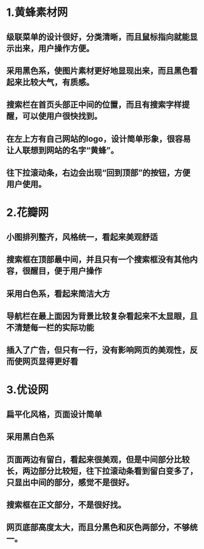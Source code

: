 


# 1.黄蜂素材网
## 级联菜单的设计很好，分类清晰，而且鼠标指向就能显示出来，用户操作方便。
## 采用黑色系，使图片素材更好地显现出来，而且黑色看起来比较大气，有质感。
## 搜索栏在首页头部正中间的位置，而且有搜索字样提醒，可以使用户很快找到。
## 在左上方有自己网站的logo，设计简单形象，很容易让人联想到网站的名字“黄蜂”。
## 往下拉滚动条，右边会出现“回到顶部”的按钮，方便用户使用。


# 2.花瓣网
## 小图排列整齐，风格统一，看起来美观舒适
## 搜索框在顶部最中间，并且只有一个搜索框没有其他内容，很醒目，便于用户操作
## 采用白色系，看起来简洁大方
## 导航栏在最上面因为背景比较复杂看起来不太显眼，且不清楚每一栏的实际功能
## 插入了广告，但只有一行，没有影响网页的美观性，反而使网页显得更好看


# 3.优设网
## 扁平化风格，页面设计简单
## 采用黑白色系
## 页面两边有留白，看起来很美观，但是中间部分比较长，两边部分比较短，往下拉滚动条看到留白变多了，只显出中间的部分，感觉不是很好。
## 搜索框在正文部分，不是很好找。
## 网页底部高度太大，而且分黑色和灰色两部分，不够统一。
